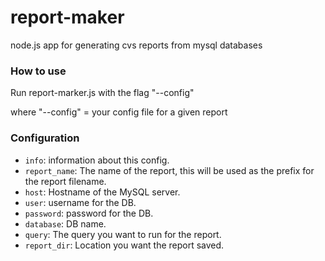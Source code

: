 report-maker
============

node.js app for generating cvs reports from mysql databases

### How to use

Run report-marker.js with the flag "--config"

where "--config" = your config file for a given report

### Configuration

* `info`: information about this config.
* `report_name`: The name of the report, this will be used as the prefix for the report filename.
* `host`: Hostname of the MySQL server.
* `user`: username for the DB.
* `password`: password for the DB.
* `database`: DB name.
* `query`: The query you want to run for the report.
* `report_dir`: Location you want the report saved.

